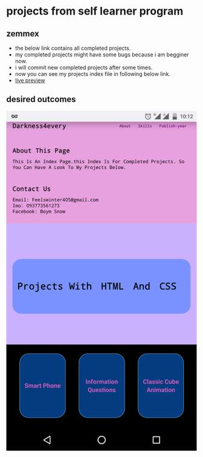 # projects from self learner program
## zemmex
* the below link contains all completed projects.
* my completed projects might have some bugs because i am begginer now.
* i will commit new completed projects after some times.
* now you can see my projects index file in following below link.
* [ live preview ](https://zemmex.github.io/self-learning)
## desired outcomes 
![outcome](./items/outcome.png)


